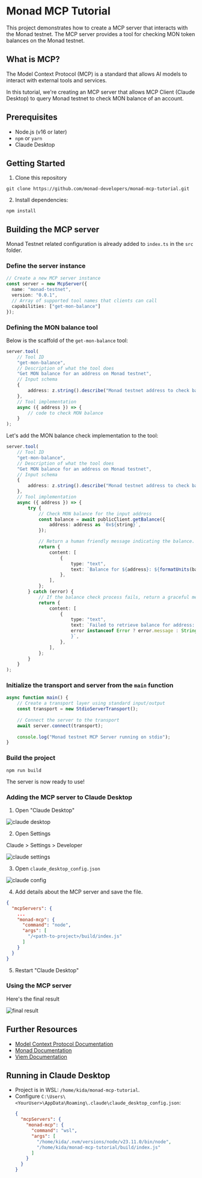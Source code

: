 # Monad MCP Tutorial

This project demonstrates how to create a MCP server that interacts with the Monad testnet. The MCP server provides a tool for checking MON token balances on the Monad testnet.

## What is MCP?

The Model Context Protocol (MCP) is a standard that allows AI models to interact with external tools and services. 

In this tutorial, we're creating an MCP server that allows MCP Client (Claude Desktop) to query Monad testnet to check MON balance of an account.

## Prerequisites

- Node.js (v16 or later)
- `npm` or `yarn`
- Claude Desktop

## Getting Started

1. Clone this repository

```shell
git clone https://github.com/monad-developers/monad-mcp-tutorial.git
```

2. Install dependencies:

```
npm install
```

## Building the MCP server

Monad Testnet related configuration is already added to `index.ts` in the `src` folder.

### Define the server instance

```ts
// Create a new MCP server instance
const server = new McpServer({
  name: "monad-testnet",
  version: "0.0.1",
  // Array of supported tool names that clients can call
  capabilities: ["get-mon-balance"]
});
```

### Defining the MON balance tool

Below is the scaffold of the `get-mon-balance` tool:

```ts
server.tool(
    // Tool ID 
    "get-mon-balance",
    // Description of what the tool does
    "Get MON balance for an address on Monad testnet",
    // Input schema
    {
        address: z.string().describe("Monad testnet address to check balance for"),
    },
    // Tool implementation
    async ({ address }) => {
        // code to check MON balance
    }
);
```

Let's add the MON balance check implementation to the tool:

```ts
server.tool(
    // Tool ID 
    "get-mon-balance",
    // Description of what the tool does
    "Get MON balance for an address on Monad testnet",
    // Input schema
    {
        address: z.string().describe("Monad testnet address to check balance for"),
    },
    // Tool implementation
    async ({ address }) => {
        try {
            // Check MON balance for the input address
            const balance = await publicClient.getBalance({
                address: address as `0x${string}`,
            });

            // Return a human friendly message indicating the balance.
            return {
                content: [
                    {
                        type: "text",
                        text: `Balance for ${address}: ${formatUnits(balance, 18)} MON`,
                    },
                ],
            };
        } catch (error) {
            // If the balance check process fails, return a graceful message back to the MCP client indicating a failure.
            return {
                content: [
                    {
                        type: "text",
                        text: `Failed to retrieve balance for address: ${address}. Error: ${
                        error instanceof Error ? error.message : String(error)
                        }`,
                    },
                ],
            };
        }
    }
);
```

### Initialize the transport and server from the `main` function

```ts
async function main() {
    // Create a transport layer using standard input/output
    const transport = new StdioServerTransport();
    
    // Connect the server to the transport
    await server.connect(transport);
    
    console.log("Monad testnet MCP Server running on stdio");
}
```

### Build the project

```shell
npm run build
```

The server is now ready to use!

### Adding the MCP server to Claude Desktop

1. Open "Claude Desktop"

![claude desktop](/static/1.png)

2. Open Settings

Claude > Settings > Developer

![claude settings](/static/claude_settings.gif)

3. Open `claude_desktop_config.json` 

![claude config](/static/config.gif)

4. Add details about the MCP server and save the file.

```json
{
  "mcpServers": {
    ...
    "monad-mcp": {
      "command": "node",
      "args": [
        "/<path-to-project>/build/index.js"
      ]
    }
  }
}
```

5. Restart "Claude Desktop"

### Using the MCP server

Here's the final result

![final result](/static/final_result.gif)

## Further Resources

- [Model Context Protocol Documentation](https://modelcontextprotocol.io/introduction)
- [Monad Documentation](https://docs.monad.xyz/)
- [Viem Documentation](https://viem.sh/)


## Running in Claude Desktop
- Project is in WSL: `/home/kida/monad-mcp-tutorial`.
- Configure `C:\Users\<YourUser>\AppData\Roaming\.claude\claude_desktop_config.json`:
  ```json
  {
    "mcpServers": {
      "monad-mcp": {
        "command": "wsl",
        "args": [
          "/home/kida/.nvm/versions/node/v23.11.0/bin/node",
          "/home/kida/monad-mcp-tutorial/build/index.js"
        ]
      }
    }
  }

